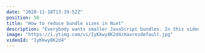 ```yaml
---
date: "2020-11-18T13:39:52Z"
position: 58
title: "How to reduce bundle sizes in Nuxt"
description: "Everybody wants smaller JavaScript bundles. In this video Lucie Haberer and I explore a way to reduce bundle sizes in Nuxt.\n\n1. We explore data abstraction and moving data mapping to a data layer that is only accessed by the asyncData or Fetch. \n2. We discuss moving bigger functionality to serverless API's\n3. We show how to make smaller \"named\" webpack chunks\n\nThis video is in-depth (25 mins), have a seat, take your time and enjoy. Happy optimizing!\nBeware, this works best for statically rendered Nuxt projects.\n\nhttps://lihbr.com/blog/pushing-nuxt-js-static-generation-one-step-further\n\nFollow Lucie here: \nWebsite: https://lihbr.com/\nTwitter: https://twitter.com/li_hbr\nGithub: https://github.com/lihbr\n\nFollow me here:\nWebsite: https://timbenniks.dev/\nTwitter: https://twitter.com/timbenniks\nGithub: https://github.com/timbenniks\n\n#javascript #bundlesizes #nuxt"
image: "https://i.ytimg.com/vi/IyKkwy8K2d4/maxresdefault.jpg"
videoId: "IyKkwy8K2d4"
---
```


